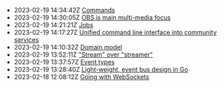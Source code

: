 * 2023-02-19 14:34:42Z [Commands](../8)
* 2023-02-19 14:30:05Z [OBS is main multi-media focus](../10)
* 2023-02-19 14:21:21Z [Jobs](../9)
* 2023-02-19 14:17:27Z [Unified command line interface into community services](../7)
* 2023-02-19 14:10:32Z [Domain model](../5)
* 2023-02-19 13:52:11Z ["Stream" over "streamer"](../6)
* 2023-02-19 13:37:57Z [Event types](../4)
* 2023-02-19 13:28:40Z [Light-weight, event bus design in Go](../3)
* 2023-02-18 12:08:12Z [Going with WebSockets](../2)
